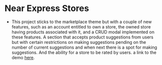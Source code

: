 # Near Express Stores 

- This project sticks to the marketplace theme but with a couple of new features, such as an account entitled to own a store, the owned store having products associated with it, and a CRUD modal implemented on these features. A section that accepts product suggestions from users but with certain restrictions on making suggestions pending on the number of current suggestions and when next there is a spot for making suggestions. And the ability for a store to be rated by users. a link to the demo [here](https://near-express-stores.vercel.app/).


